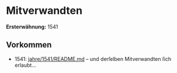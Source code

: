 # Mitverwandten

**Ersterwähnung:** 1541

## Vorkommen
- 1541: [jahre/1541/README.md](../jahre/1541/README.md) – und derſelben Mitverwandten ſich
erlaubt...
